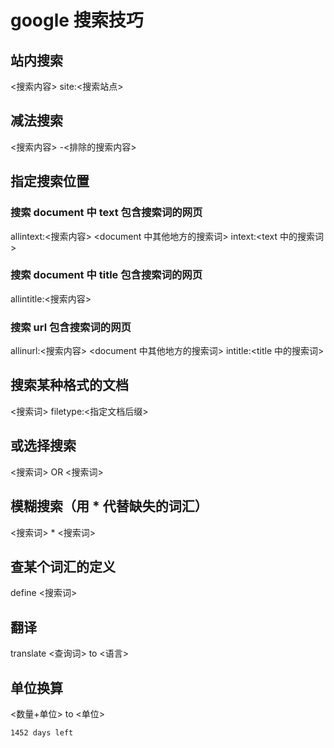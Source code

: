 # google 搜索技巧

## 站内搜索
<搜索内容> site:<搜索站点>

## 减法搜索
<搜索内容> -<排除的搜索内容>

## 指定搜索位置

### 搜索 document 中 text 包含搜索词的网页

allintext:<搜索内容>
\<document 中其他地方的搜索词\> intext:\<text 中的搜索词\>

### 搜索 document 中 title 包含搜索词的网页

allintitle:<搜索内容>

### 搜索 url 包含搜索词的网页

allinurl:<搜索内容>
\<document 中其他地方的搜索词\> intitle:\<title 中的搜索词\>

## 搜索某种格式的文档

<搜索词> filetype:<指定文档后缀>

## 或选择搜索

<搜索词> OR <搜索词>

## 模糊搜索（用 * 代替缺失的词汇）

<搜索词> * <搜索词>

## 查某个词汇的定义

define <搜索词>

## 翻译

translate <查询词> to <语言>

## 单位换算

<数量+单位> to <单位>

`1452 days left`


